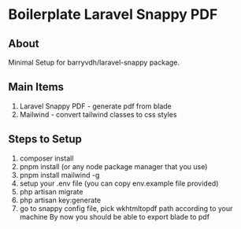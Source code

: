 # Boilerplate Laravel Snappy PDF

## About
Minimal Setup for barryvdh/laravel-snappy package.

## Main Items
1. Laravel Snappy PDF - generate pdf from blade
2. Mailwind - convert tailwind classes to css styles

## Steps to Setup
1. composer install
2. pnpm install (or any node package manager that you use)
3. pnpm install mailwind -g
4. setup your .env file (you can copy env.example file provided)
5. php artisan migrate
6. php artisan key:generate
7. go to snappy config file, pick wkhtmltopdf path according to your machine
By now you should be able to export blade to pdf